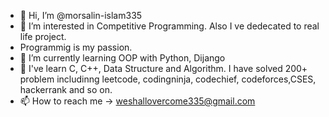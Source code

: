 - 👋 Hi, I’m @morsalin-islam335
- 👀 I’m interested in Competitive Programming. Also I ve dedecated to real life project.
- Programmig is my passion.
- 🌱 I’m currently learning OOP with Python, Dijango
- 💞️ I've learn C, C++, Data Structure and Algorithm. I have solved 200+ problem includinng leetcode, codingninja, codechief, codeforces,CSES, hackerrank and so on.
- 📫 How to reach me -> weshallovercome335@gmail.com

<!---
morsalin-islam335/morsalin-islam335 is a ✨ special ✨ repository because its `README.md` (this file) appears on your GitHub profile.
You can click the Preview link to take a look at your changes.
--->
